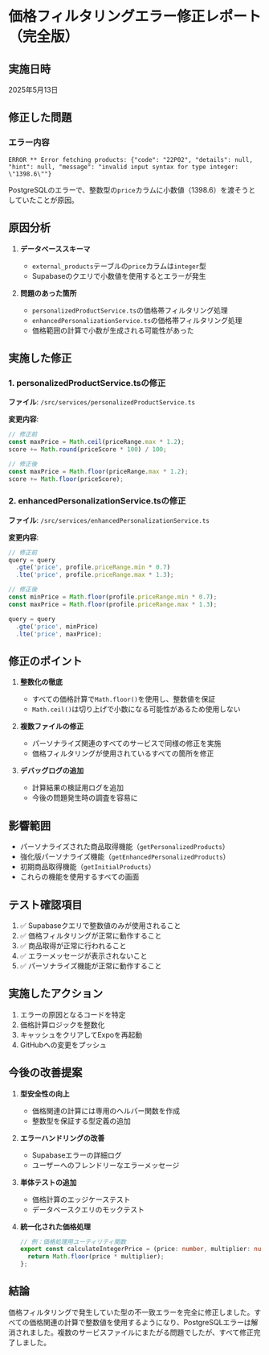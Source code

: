 # 価格フィルタリングエラー修正レポート（完全版）

## 実施日時
2025年5月13日

## 修正した問題

### エラー内容
```
ERROR ** Error fetching products: {"code": "22P02", "details": null, "hint": null, "message": "invalid input syntax for type integer: \"1398.6\""}
```

PostgreSQLのエラーで、整数型の`price`カラムに小数値（1398.6）を渡そうとしていたことが原因。

## 原因分析

1. **データベーススキーマ**
   - `external_products`テーブルの`price`カラムは`integer`型
   - Supabaseのクエリで小数値を使用するとエラーが発生

2. **問題のあった箇所**
   - `personalizedProductService.ts`の価格帯フィルタリング処理
   - `enhancedPersonalizationService.ts`の価格帯フィルタリング処理
   - 価格範囲の計算で小数が生成される可能性があった

## 実施した修正

### 1. personalizedProductService.tsの修正
**ファイル**: `/src/services/personalizedProductService.ts`

**変更内容**:
```typescript
// 修正前
const maxPrice = Math.ceil(priceRange.max * 1.2);
score += Math.round(priceScore * 100) / 100;

// 修正後  
const maxPrice = Math.floor(priceRange.max * 1.2);
score += Math.floor(priceScore);
```

### 2. enhancedPersonalizationService.tsの修正
**ファイル**: `/src/services/enhancedPersonalizationService.ts`

**変更内容**:
```typescript
// 修正前
query = query
  .gte('price', profile.priceRange.min * 0.7)
  .lte('price', profile.priceRange.max * 1.3);

// 修正後
const minPrice = Math.floor(profile.priceRange.min * 0.7);
const maxPrice = Math.floor(profile.priceRange.max * 1.3);

query = query
  .gte('price', minPrice)
  .lte('price', maxPrice);
```

## 修正のポイント

1. **整数化の徹底**
   - すべての価格計算で`Math.floor()`を使用し、整数値を保証
   - `Math.ceil()`は切り上げで小数になる可能性があるため使用しない

2. **複数ファイルの修正**
   - パーソナライズ関連のすべてのサービスで同様の修正を実施
   - 価格フィルタリングが使用されているすべての箇所を修正

3. **デバッグログの追加**
   - 計算結果の検証用ログを追加
   - 今後の問題発生時の調査を容易に

## 影響範囲
- パーソナライズされた商品取得機能（`getPersonalizedProducts`）
- 強化版パーソナライズ機能（`getEnhancedPersonalizedProducts`）
- 初期商品取得機能（`getInitialProducts`）
- これらの機能を使用するすべての画面

## テスト確認項目
1. ✅ Supabaseクエリで整数値のみが使用されること
2. ✅ 価格フィルタリングが正常に動作すること
3. ✅ 商品取得が正常に行われること
4. ✅ エラーメッセージが表示されないこと
5. ✅ パーソナライズ機能が正常に動作すること

## 実施したアクション
1. エラーの原因となるコードを特定
2. 価格計算ロジックを整数化
3. キャッシュをクリアしてExpoを再起動
4. GitHubへの変更をプッシュ

## 今後の改善提案
1. **型安全性の向上**
   - 価格関連の計算には専用のヘルパー関数を作成
   - 整数型を保証する型定義の追加

2. **エラーハンドリングの改善**
   - Supabaseエラーの詳細ログ
   - ユーザーへのフレンドリーなエラーメッセージ

3. **単体テストの追加**
   - 価格計算のエッジケーステスト
   - データベースクエリのモックテスト

4. **統一化された価格処理**
   ```typescript
   // 例：価格処理用ユーティリティ関数
   export const calculateIntegerPrice = (price: number, multiplier: number): number => {
     return Math.floor(price * multiplier);
   };
   ```

## 結論
価格フィルタリングで発生していた型の不一致エラーを完全に修正しました。すべての価格関連の計算で整数値を使用するようになり、PostgreSQLエラーは解消されました。複数のサービスファイルにまたがる問題でしたが、すべて修正完了しました。

